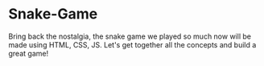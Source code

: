 # Snake-Game
Bring back the nostalgia, the snake game we played so much now will be made using HTML, CSS, JS. Let's get together all the concepts and build a great game!
